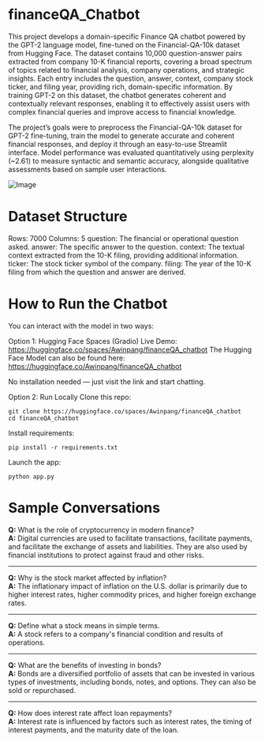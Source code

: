 # financeQA_Chatbot
This project develops a domain-specific Finance QA chatbot powered by the GPT-2 language model, fine-tuned on the Financial-QA-10k dataset from Hugging Face. The dataset contains 10,000 question-answer pairs extracted from company 10-K financial reports, covering a broad spectrum of topics related to financial analysis, company operations, and strategic insights. Each entry includes the question, answer, context, company stock ticker, and filing year, providing rich, domain-specific information. By training GPT-2 on this dataset, the chatbot generates coherent and contextually relevant responses, enabling it to effectively assist users with complex financial queries and improve access to financial knowledge.

The project’s goals were to preprocess the Financial-QA-10k dataset for GPT-2 fine-tuning, train the model to generate accurate and coherent financial responses, and deploy it through an easy-to-use Streamlit interface. Model performance was evaluated quantitatively using perplexity (~2.61) to measure syntactic and semantic accuracy, alongside qualitative assessments based on sample user interactions.

![Image](https://github.com/user-attachments/assets/0898b8ee-463a-406d-b036-6e60be117a98)

# Dataset Structure 
Rows: 7000
Columns: 5
question: The financial or operational question asked.
answer: The specific answer to the question.
context: The textual context extracted from the 10-K filing, providing additional information.
ticker: The stock ticker symbol of the company.
filing: The year of the 10-K filing from which the question and answer are derived.

# How to Run the Chatbot
You can interact with the model in two ways:

Option 1: Hugging Face Spaces (Gradio)
Live Demo: https://huggingface.co/spaces/Awinpang/financeQA_chatbot
The Hugging Face Model can also be found here: https://huggingface.co/Awinpang/financeQA_chatbot

No installation needed — just visit the link and start chatting.

Option 2: Run Locally
Clone this repo:
```
git clone https://huggingface.co/spaces/Awinpang/financeQA_chatbot
cd financeQA_chatbot

```
Install requirements:
```
pip install -r requirements.txt

```
Launch the app:
```
python app.py
```
# Sample Conversations
**Q:** What is the role of cryptocurrency in modern finance?  
**A:** Digital currencies are used to facilitate transactions, facilitate payments, and facilitate the exchange of assets and liabilities. They are also used by financial institutions to protect against fraud and other risks.

---

**Q:** Why is the stock market affected by inflation?  
**A:** The inflationary impact of inflation on the U.S. dollar is primarily due to higher interest rates, higher commodity prices, and higher foreign exchange rates.

---

**Q:** Define what a stock means in simple terms.  
**A:** A stock refers to a company's financial condition and results of operations.

---

**Q:** What are the benefits of investing in bonds?  
**A:** Bonds are a diversified portfolio of assets that can be invested in various types of investments, including bonds, notes, and options. They can also be sold or repurchased.

---

**Q:** How does interest rate affect loan repayments?  
**A:** Interest rate is influenced by factors such as interest rates, the timing of interest payments, and the maturity date of the loan.


